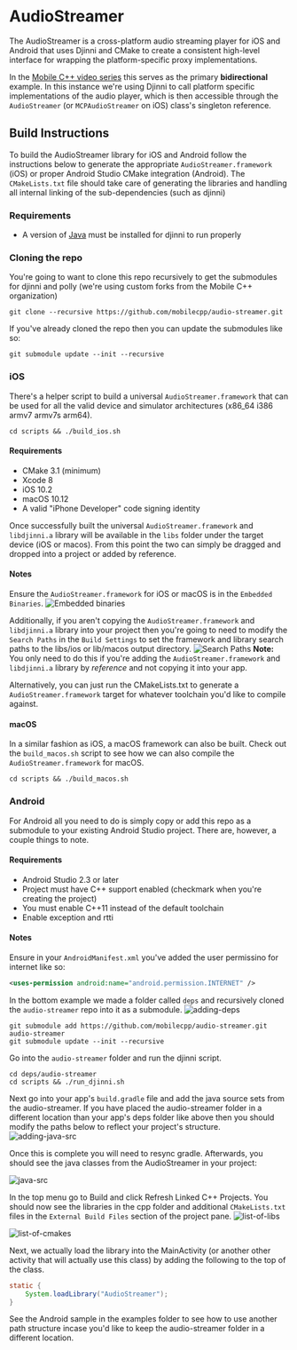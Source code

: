 # AudioStreamer

The AudioStreamer is a cross-platform audio streaming player for iOS and Android that uses Djinni and CMake to create a consistent high-level interface for wrapping the platform-specific proxy implementations.

In the [Mobile C++ video series](https://www.syedharisali.com/mobilecpp) this serves as the primary **bidirectional** example. In this instance we're using Djinni to call platform specific implementations of the audio player, which is then accessible through the `AudioStreamer` (or `MCPAudioStreamer` on iOS) class's singleton reference.


## Build Instructions
To build the AudioStreamer library for iOS and Android follow the instructions below to generate the appropriate `AudioStreamer.framework` (iOS) or proper Android Studio CMake integration (Android). The `CMakeLists.txt` file should take care of generating the libraries and handling all internal linking of the sub-dependencies (such as djinni)

### Requirements
- A version of [Java](https://java.com/en/download/) must be installed for djinni to run properly

### Cloning the repo
You're going to want to clone this repo recursively to get the submodules for djinni and polly (we're using custom forks from the Mobile C++ organization)
```
git clone --recursive https://github.com/mobilecpp/audio-streamer.git
```

If you've already cloned the repo then you can update the submodules like so:
```
git submodule update --init --recursive
```

### iOS

There's a helper script to build a universal `AudioStreamer.framework` that can be used for all the valid device and simulator architectures (x86_64 i386 armv7 armv7s arm64).
```
cd scripts && ./build_ios.sh
```

#### Requirements
- CMake 3.1 (minimum)
- Xcode 8
- iOS 10.2
- macOS 10.12
- A valid "iPhone Developer" code signing identity

Once successfully built the universal `AudioStreamer.framework` and `libdjinni.a` library will be available in the `libs` folder under the target device (iOS or macos). From this point the two can simply be dragged and dropped into a project or added by reference.

#### Notes

Ensure the `AudioStreamer.framework` for iOS or macOS is in the `Embedded Binaries`.
![Embedded binaries](https://cloud.githubusercontent.com/assets/1275640/22579002/746b81da-e992-11e6-970a-a30f8e5daf1c.png)

Additionally, if you aren't copying the `AudioStreamer.framework` and `libdjinni.a` library into your project then you're going to need to modify the `Search Paths` in the `Build Settings` to set the framework and library search paths to the libs/ios or lib/macos output directory.
![Search Paths](https://cloud.githubusercontent.com/assets/1275640/22579048/c9be2c5a-e992-11e6-8f02-032a7773223f.png)
**Note:** You only need to do this if you're adding the `AudioStreamer.framework` and `libdjinni.a` library by *reference* and not copying it into your app.

Alternatively, you can just run the CMakeLists.txt to generate a `AudioStreamer.framework` target for whatever toolchain you'd like to compile against.

#### macOS

In a similar fashion as iOS, a macOS framework can also be built. Check out the `build_macos.sh` script to see how we can also compile the `AudioStreamer.framework` for macOS.
```
cd scripts && ./build_macos.sh
```

### Android

For Android all you need to do is simply copy or add this repo as a submodule to your existing Android Studio project. There are, however, a couple things to note.

#### Requirements
- Android Studio 2.3 or later
- Project must have C++ support enabled (checkmark when you're creating the project)
- You must enable C++11 instead of the default toolchain
- Enable exception and rtti

#### Notes

Ensure in your `AndroidManifest.xml` you've added the user permissino for internet like so:
```xml
<uses-permission android:name="android.permission.INTERNET" />
```

In the bottom example we made a folder called `deps` and recursively cloned the `audio-streamer` repo into it as a submodule.
![adding-deps](https://cloud.githubusercontent.com/assets/1275640/22806681/e06f4802-eee8-11e6-8764-ab06039256a1.png)
```
git submodule add https://github.com/mobilecpp/audio-streamer.git audio-streamer
git submodule update --init --recursive
```

Go into the `audio-streamer` folder and run the djinni script.
```
cd deps/audio-streamer
cd scripts && ./run_djinni.sh
```

Next go into your app's `build.gradle` file and add the java source sets from the audio-streamer. If you have placed the audio-streamer folder in a different location than your app's deps folder like above then you should modify the paths below to reflect your project's structure.
![adding-java-src](https://cloud.githubusercontent.com/assets/1275640/22806682/e06f892a-eee8-11e6-8aa5-88ee1aaf2cc2.png)

Once this is complete you will need to resync gradle. Afterwards, you should see the java classes from the AudioStreamer in your project:

![java-src](https://cloud.githubusercontent.com/assets/1275640/22807082/d8b5ffc8-eeea-11e6-8eb5-e2db8802a096.png)

In the top menu go to Build and click Refresh Linked C++ Projects. You should now see the libraries in the cpp folder and additional `CMakeLists.txt` files in the `External Build Files` section of the project pane.
![list-of-libs](https://cloud.githubusercontent.com/assets/1275640/22806684/e07b9e68-eee8-11e6-88a3-f910d9104726.png)

![list-of-cmakes](https://cloud.githubusercontent.com/assets/1275640/22806680/e06f228c-eee8-11e6-96da-ecc7184fcc40.png)

Next, we actually load the library into the MainActivity (or another other activity that will actually use this class) by adding the following to the top of the class.
```java
static {
    System.loadLibrary("AudioStreamer");
}
```

See the Android sample in the examples folder to see how to use another path structure incase you'd like to keep the audio-streamer folder in a different location.
